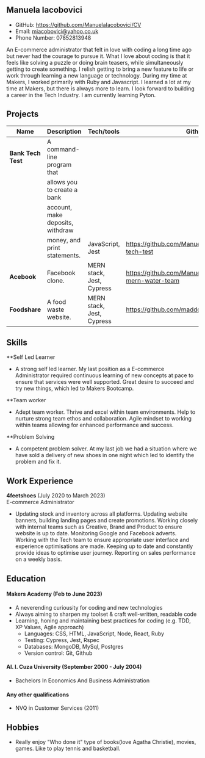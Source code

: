 ## Manuela Iacobovici
* GitHub: https://github.com/ManuelaIacobovici/CV
* Email: miacobovici@yahoo.co.uk
* Phone Number: 07852813948

An E-commerce administrator that felt in love with coding a long time ago but never had the courage to pursue it. What I love about coding is that it feels like solving a puzzle or doing brain teasers, while simultaneously getting to create something. I relish getting to bring a new feature to life or work through learning a new language or technology. During my time at Makers, I worked primarily with Ruby and Javascript. I learned a lot at my time at Makers, but there is always more to learn. I look forward to building a career in the Tech Industry. I am currently learning Pyton.


## Projects

| Name                         | Description                     | Tech/tools                | Github                                                      |
| ---------------------------- | ------------------------------- | ------------------------- | ----------------------------------------------------------- |
| **Bank Tech Test**           | A command-line program that     |
                               | allows you to create a bank     |
                               | account, make deposits, withdraw|
                               | money, and print statements.    | JavaScript, Jest          | https://github.com/ManuelaIacobovici/bank-tech-test         |
| **Acebook**                  | Facebook clone.                 | MERN stack, Jest, Cypress | https://github.com/ManuelaIacobovici/acebook-mern-water-team|
| **Foodshare**                | A food waste website.           | MERN stack, Jest, Cypress | https://github.com/maddc0de/foodshare                       |

## Skills

**Self Led Learner 
* A strong self led learner. My last position as a E-commerce Administrator required continuous learning of new concepts at pace to ensure that services were well supported. Great desire to succeed and try new things, which led to Makers Bootcamp.

**Team worker 
* Adept team worker. Thrive and excel within team environments. Help to nurture strong team ethos and collaboration. Agile mindset to working within teams allowing for enhanced performance and success.

**Problem Solving
* A competent problem solver. At my last job we had a situation where we have sold a delivery of new shoes in one night which led to identify the problem and fix it. 

## Work Experience

**4feetshoes** (July 2020 to March 2023)  
E-commerce Administrator 
* Updating stock and inventory across all platforms. Updating website banners, building landing pages and create promotions. Working closely with internal teams such as Creative, Brand and Product to ensure website is up to date. Monitoring Google and Facebook adverts. Working with the Tech team to ensure appropriate user interface and experience optimisations are made. Keeping up to date and constantly provide ideas to optimise user journey. Reporting on sales performance on a weekly basis.


## Education

#### Makers Academy (Feb to June 2023) 
- A neverending curiousity for coding and new technologies
- Always aiming to sharpen my toolset & craft well-written, readable code
- Learning, honing and maintaining best practices for coding (e.g. TDD, XP Values, Agile approach)
     * Languages: CSS, HTML, JavaScript, Node, React, Ruby
     * Testing: Cypress, Jest, Rspec
     * Databases: MongoDB, MySql, Postgres
     * Version control: Git, Github 

#### Al. I. Cuza University (September 2000 - July 2004)

- Bachelors In Economics And Business Administration

#### Any other qualifications

- NVQ in Customer Services (2011)

## Hobbies

- Really enjoy "Who done it" type of books(love Agatha Christie), movies, games. Like to play tennis and basketball. 
